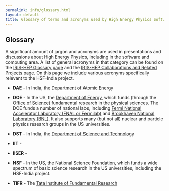 ```yaml
---
permalink: info/glossary.html
layout: default
title: Glossary of terms and acronyms used by High Energy Physics Software and Computing
---
```


## Glossary

A significant amount of jargon and acronyms are used in presentations and
discussions about High Energy Physics, including in the software and
computing area. A list of general acronyms in that category can be found
on the [IRIS-HEP Glossary page](https://iris-hep.org/glossary.html) and
the [IRIS-HEP Collaborations and Related Projects page](https://iris-hep.org/collaborations). On this page we include various acronyms specifically relevant 
to the HSF-India project.

  * **DAE** - In India, the [Department of Atomic Energy](https://dae.gov.in)

  * **DOE** - In the US, the [Department of Energy](https://www.energy.gov), which funds (through the [Office of Science](https://www.energy.gov/science/office-science)) fundamental research in the physical sciences. The DOE funds a number of national labs, including [Fermi National Accelerator Laboratory (FNAL or Fermilab)](https://www.fnal.gov) and [Brookhaven National Laboratory (BNL)](https://www.bnl.gov/world/). It also supports many (but not all) nuclear and particle physics research groups in the US universities.

  * **DST** - In India, the [Department of Science and Technology](https://dst.gov.in)

  * **IIT** - 

  * **IISER** -

  * **NSF** - In the US, the National Science Foundation, which funds a wide spectrum of basic science research in the US universities, including the HSF-India project.

  * **TIFR** - The [Tata Institute of Fundamental Research](https://www.tifr.res.in)
